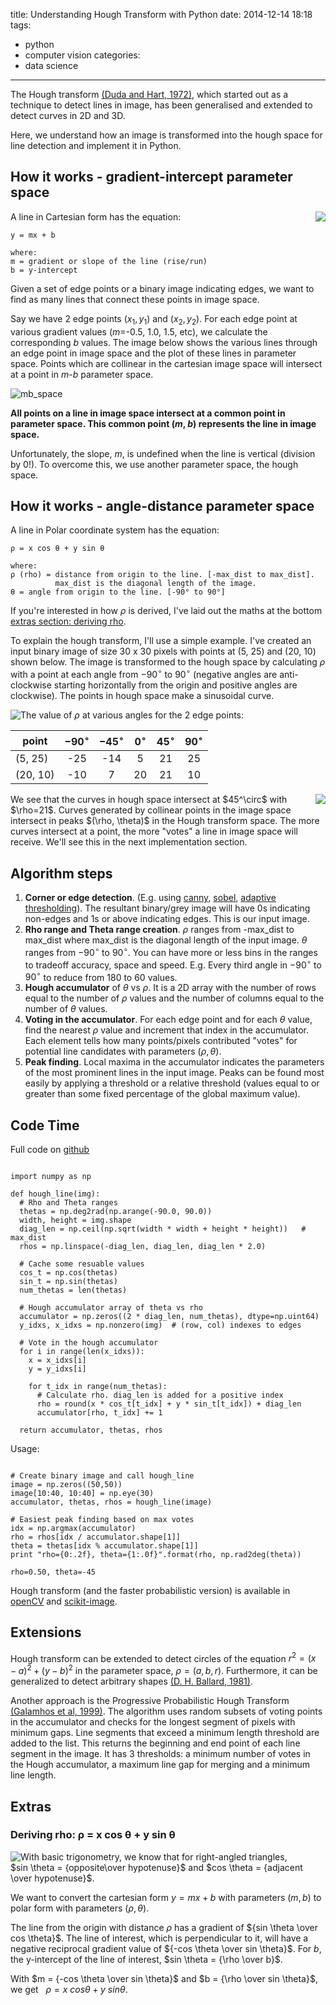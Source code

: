 title: Understanding Hough Transform with Python
date: 2014-12-14 18:18 
tags: 
- python
- computer vision
categories: 
- data science
---

The Hough transform [(Duda and Hart, 1972)](http://www.ai.sri.com/pubs/files/tn036-duda71.pdf), which started out as a technique to detect lines in image, has been generalised and extended to detect curves in 2D and 3D.

Here, we understand how an image is transformed into the hough space for line detection and implement it in Python.

## How it works - gradient-intercept parameter space
A line in Cartesian form has the equation:
<img src="https://alyssaq.github.io/blog/images/hough-cartesian_equation.png" style="float:right">

    y = mx + b

    where:    
    m = gradient or slope of the line (rise/run)   
    b = y-intercept

Given a set of edge points or a binary image indicating edges, we want to find as many lines that connect these points in image space.

Say we have 2 edge points ($x_1, y_1$) and ($x_2, y_2$). For each edge point at various gradient values ($m$=-0.5, 1.0, 1.5, etc), we calculate the corresponding $b$ values. The image below shows the various lines through an edge point in image space and the plot of these lines in parameter space. Points which are collinear in the cartesian image space will intersect at a point in $m$-$b$ parameter space.

![mb_space](https://alyssaq.github.io/blog/images/hough-mb_parameter_space.png)

**All points on a line in image space intersect at a common point in parameter space. This common point ($m$, $b$) represents the line in image space.**

Unfortunately, the slope, $m$, is undefined when the line is vertical (division by 0!). 
To overcome this, we use another parameter space, the hough space.

## How it works - angle-distance parameter space
A line in Polar coordinate system has the equation:

    ρ = x cos θ + y sin θ

    where:
    ρ (rho) = distance from origin to the line. [-max_dist to max_dist]. 
              max_dist is the diagonal length of the image.  
    θ = angle from origin to the line. [-90° to 90°]

If you're interested in how $\rho$ is derived, I've laid out the maths at the bottom [extras section: deriving rho](#rho).

To explain the hough transform, I'll use a simple example. I've created an input binary image of size 30 x 30 pixels with points at (5, 25) and (20, 10) shown below. The image is transformed to the hough space by calculating $\rho$ with a point at each angle from $-90^\circ$ to $90^\circ$ (negative angles are anti-clockwise starting horizontally from the origin and positive angles are clockwise).  The points in hough space make a sinusoidal curve. 

<img src="https://alyssaq.github.io/blog/images/hough-2point_transform.png" style="float:left">

The value of $\rho$ at various angles for the 2 edge points:

| point    | $-90^\circ$ | $-45^\circ$ | $0^\circ$ | $45^\circ$ | $90^\circ$ |
|----------|:-----------:|:-----------:|:---------:|:----------:|:----------:|
| (5, 25)  |     -25     |      -14    |     5     |     21     |     25     |
| (20, 10) |     -10     |        7    |     20    |     21     |     10     |

<img src="https://alyssaq.github.io/blog/images/hough-final_transformed.png" style="float:right">
We see that the curves in hough space intersect at $45^\circ$ with $\rho=21$.
Curves generated by collinear points in the image space intersect in peaks $(\rho, \theta)$ in the Hough transform space. The more curves intersect at a point, the more "votes" a line in image space will receive. We'll see this in the next implementation section.

## Algorithm steps

1.  **Corner or edge detection**. (E.g. using [canny](http://scikit-image.org/docs/dev/auto_examples/plot_canny.html), [sobel](http://scikit-image.org/docs/dev/api/skimage.filter.html?highlight=sobel#sobel), [adaptive thresholding](http://scikit-image.org/docs/dev/api/skimage.filter.html?highlight=sobel#threshold-adaptive)). The resultant binary/grey image will have 0s indicating non-edges and 1s or above indicating edges. This is our input image.
2. **Rho range and Theta range creation**. $\rho$ ranges from -max_dist to max_dist where max_dist is the diagonal length of the input image. $\theta$ ranges from $-90^\circ$ to $90^\circ$. You can have more or less bins in the ranges to tradeoff accuracy, space and speed. E.g. Every third angle in $-90^\circ$ to $90^\circ$ to reduce from 180 to 60 values.
3. **Hough accumulator** of $\theta$ vs $\rho$. It is a 2D array with the number of rows equal to the number of $\rho$ values and the number of columns equal to the number of $\theta$ values.
4. **Voting in the accumulator**. For each edge point and for each $\theta$ value, find the nearest $\rho$ value and increment that index in the accumulator. Each element tells how many points/pixels contributed "votes" for potential line candidates with parameters $(\rho, \theta)$.
5. **Peak finding**. Local maxima in the accumulator indicates the parameters of the most prominent lines in the input image. Peaks can be found most easily by applying a threshold or a relative threshold (values equal to or greater than some fixed percentage of the global maximum value).

## Code Time
Full code on [<i class="fa fa-github-alt"></i> github](https://github.com/alyssaq/hough_transform)

<pre class="line-numbers"><code class="language-python">
import numpy as np

def hough_line(img):
  # Rho and Theta ranges
  thetas = np.deg2rad(np.arange(-90.0, 90.0))
  width, height = img.shape
  diag_len = np.ceil(np.sqrt(width * width + height * height))   # max_dist
  rhos = np.linspace(-diag_len, diag_len, diag_len * 2.0)

  # Cache some resuable values
  cos_t = np.cos(thetas)
  sin_t = np.sin(thetas)
  num_thetas = len(thetas)

  # Hough accumulator array of theta vs rho
  accumulator = np.zeros((2 * diag_len, num_thetas), dtype=np.uint64)
  y_idxs, x_idxs = np.nonzero(img)  # (row, col) indexes to edges

  # Vote in the hough accumulator
  for i in range(len(x_idxs)):
    x = x_idxs[i]
    y = y_idxs[i]

    for t_idx in range(num_thetas):
      # Calculate rho. diag_len is added for a positive index
      rho = round(x * cos_t[t_idx] + y * sin_t[t_idx]) + diag_len
      accumulator[rho, t_idx] += 1

  return accumulator, thetas, rhos 
</code></pre>


Usage:
<pre class="line-numbers"><code class="language-python">
# Create binary image and call hough_line
image = np.zeros((50,50))
image[10:40, 10:40] = np.eye(30)
accumulator, thetas, rhos = hough_line(image)

# Easiest peak finding based on max votes
idx = np.argmax(accumulator)
rho = rhos[idx / accumulator.shape[1]]
theta = thetas[idx % accumulator.shape[1]]
print "rho={0:.2f}, theta={1:.0f}".format(rho, np.rad2deg(theta))
</code></pre>

	rho=0.50, theta=-45

Hough transform (and the faster probabilistic version) is available in [openCV](http://docs.opencv.org/doc/tutorials/imgproc/imgtrans/hough_lines/hough_lines.html) and [scikit-image](http://scikit-image.org/docs/dev/auto_examples/plot_line_hough_transform.html).

## Extensions
Hough transform can be extended to detect circles of the equation 
$r^2 = (x − a)^2 + (y − b)^2$ in the parameter space, $\rho = (a, b, r)$.
Furthermore, it can be generalized to detect arbitrary shapes [(D. H. Ballard, 1981)](http://comp-eng.binus.ac.id/files/2012/04/D.H.-Ballard-Generalizing-the-Hough-Transform-to-Detect-Arbitrary-Shapes1.pdf).

Another approach is the Progressive Probabilistic Hough Transform [(Galamhos et al, 1999)](http://cmp.felk.cvut.cz/~matas/papers/matas-bmvc98.pdf). The algorithm uses  random subsets of voting points in the accumulator and checks for the longest segment of pixels with minimum gaps. Line segments that exceed a minimum length threshold are added to the list. This returns the beginning and end point of each line segment in the image. It has 3 thresholds: a minimum number of votes in the Hough accumulator, a maximum line gap for merging and a minimum line length. 

## Extras
### Deriving rho: ρ = x cos θ + y sin θ

<img src="https://alyssaq.github.io/blog/images/hough_deriving-rho.png" style="float:left;"> 

With basic trigonometry, we know that for right-angled triangles,    
$sin \theta = {opposite\over hypotenuse}$ and $cos \theta = {adjacent \over hypotenuse}$.  

We want to convert the cartesian form $y = mx + b$ with parameters $(m, b)$ to polar form with parameters $(\rho, \theta)$. 

The line from the origin with distance $\rho$ has a gradient of ${sin \theta \over cos \theta}$. The line of interest, which is perpendicular to it, will have a negative reciprocal gradient value of ${-cos \theta \over sin \theta}$. For $b$, the y-intercept of the line of interest, $sin \theta = {\rho \over b}$.

With $m = {-cos \theta \over sin \theta}$ and $b = {\rho \over sin \theta}$, we get   $\rho = x \ cos \theta + y \ sin \theta$.